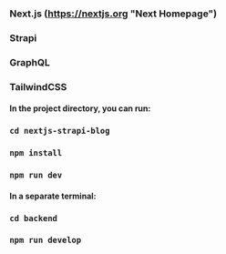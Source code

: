### Next.js (https://nextjs.org "Next Homepage")
### Strapi
### GraphQL
### TailwindCSS 

#### In the project directory, you can run:

### `cd nextjs-strapi-blog  `
### `npm install`
### `npm run dev`

#### In a separate terminal:
### `cd backend`
### `npm run develop`

